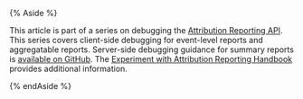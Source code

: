 {% Aside %}

This article is part of a series on debugging the [Attribution Reporting API](/docs/privacy-sandbox/attribution-reporting/system-overview/).
This series covers client-side debugging for event-level reports and aggregatable reports. Server-side debugging guidance for summary reports is [available on GitHub](https://github.com/privacysandbox/aggregation-service/blob/main/docs/DEBUGGING.md). The [Experiment with Attribution Reporting Handbook](https://docs.google.com/document/d/1BXchEk-UMgcr2fpjfXrQ3D8VhTR-COGYS1cwK_nyLfg/edit#) provides additional information.

{% endAside %}
